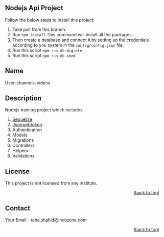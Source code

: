 
<!-- GETTING STARTED -->
## Nodejs Api Project

Follow the below steps to install this project:

1. Take pull from this branch.
2. Run ``` npm install ```  This command will install all the packages.
3. Then create a database and connect it by setting up the credentials according to you system in the ``` config/config.json ``` file.
4. Run this script ``` npm run db-migrate ```
5. Run this script ``` npm run db-seed ```


<!-- Name -->
## Name

User-channels-videos

## Description

Nodejs training project which includes

1. [Sequelize](https://sequelize.org/)
2. [Jsonwebtoken](https://www.npmjs.com/package/jsonwebtoken)
3. Authentication 
4. Models
5. Migrations
6. Controllers
7. Helpers
8. Validations

<!-- LICENSE -->
## License

This project is not licensed from any institute.

<p align="right">(<a href="#top">back to top</a>)</p>

<!-- CONTACT -->
## Contact

Your Email - taha.shahid@invozone.com



<p align="right">(<a href="#top">back to top</a>)</p>

